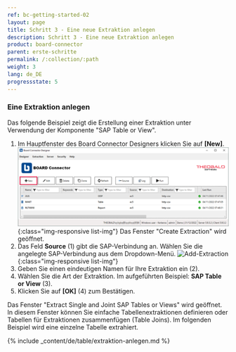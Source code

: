 ```yaml
---
ref: bc-getting-started-02
layout: page
title: Schritt 3 - Eine neue Extraktion anlegen
description: Schritt 3 - Eine neue Extraktion anlegen
product: board-connector
parent: erste-schritte
permalink: /:collection/:path
weight: 3
lang: de_DE
progressstate: 5
---
```



### Eine Extraktion anlegen
Das folgende Beispiel zeigt die Erstellung einer Extraktion unter Verwendung der Komponente "SAP Table or View".

1. Im Hauptfenster des Board Connector Designers klicken Sie auf **[New]**.
![Create-New-Table-Extraction](/img/content/bc_extraction_anlegen.png){:class="img-responsive list-img"}
Das Fenster "Create Extraction" wird geöffnet. <br>
2. Das Feld **Source** (1) gibt die SAP-Verbindung an. Wählen Sie die angelegte SAP-Verbindung aus dem Dropdown-Menü.
![Add-Extraction](/img/content/bc_tabellen_extraktion_anlegen.png){:class="img-responsive list-img"}
3. Geben Sie einen eindeutigen Namen für Ihre Extraktion ein (2).
4. Wählen Sie die Art der Extraktion. Im aufgeführten Beispiel: **SAP Table or View** (3).
5. Klicken Sie auf **[OK]** (4) zum Bestätigen.

Das Fenster "Extract Single and Joint SAP Tables or Views" wird geöffnet. <br>
In diesem Fenster können Sie einfache Tabellenextraktionen definieren oder Tabellen für Extraktionen zusammenfügen (Table Joins). Im folgenden Beispiel wird eine einzelne Tabelle extrahiert.


{% include _content/de/table/extraktion-anlegen.md  %}

